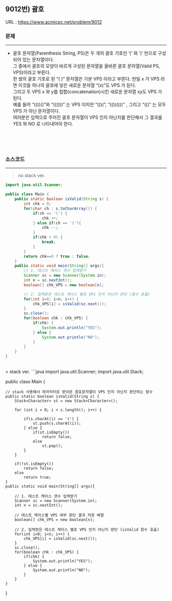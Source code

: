 

## 9012번) 괄호
URL : <https://www.acmicpc.net/problem/9012>

### 문제
* * *
* 괄호 문자열(Parenthesis String, PS)은 두 개의 괄호 기호인 ‘(’ 와 ‘)’ 만으로 구성되어 있는 문자열이다.<br/> 
그 중에서 괄호의 모양이 바르게 구성된 문자열을 올바른 괄호 문자열(Valid PS, VPS)이라고 부른다.<br/> 
한 쌍의 괄호 기호로 된 “( )” 문자열은 기본 VPS 이라고 부른다. 만일 x 가 VPS 라면 이것을 하나의 괄호에 넣은 새로운 문자열 “(x)”도 VPS 가 된다.<br/>
그리고 두 VPS x 와 y를 접합(concatenation)시킨 새로운 문자열 xy도 VPS 가 된다.<br/>
예를 들어 “(())()”와 “((()))” 는 VPS 이지만 “(()(”, “(())()))” , 그리고 “(()” 는 모두 VPS 가 아닌 문자열이다.<br/>
여러분은 입력으로 주어진 괄호 문자열이 VPS 인지 아닌지를 판단해서 그 결과를 YES 와 NO 로 나타내어야 한다.

<br/><br/><br/>

### 소스코드
* * *

> no stack ver.

```java     
import java.util.Scanner;

public class Main {
	public static boolean isValid(String s) {
		int chk = 0;
		for(char ch : s.toCharArray()) {
			if(ch == '(') {
				chk ++;
			} else if(ch == ')'){
				chk --;
			}
			if(chk < 0) {
				break;
			}
		}
		return chk==0 ? true : false;
	}
	public static void main(String[] args){
		// 1. 테스트 케이스 갯수 입력받기
		Scanner sc = new Scanner(System.in);
		int n = sc.nextInt();
		boolean[] chk_VPS = new boolean[n];

		// 2. 입력받은 테스트 케이스 별로 VPS 인지 아닌지 판단 (함수 호출)
		for(int i=0; i<n; i++) {
			chk_VPS[i] = isValid(sc.next());
		}
		sc.close();
		for(boolean chk : chk_VPS) {
			if(chk) {
				System.out.println("YES");
			} else {
				System.out.println("NO");
			}
		}
	}
}
```

</br>
> stack ver.
```java
import java.util.Scanner;
import java.util.Stack;

public class Main {

	// stack 사용해서 파라미터로 받아온 괄호문자열이 VPS 인지 아닌지 판단하는 함수
	public static boolean isValid(String s) {
		Stack<Character> st = new Stack<Character>();
		
		for (int i = 0; i < s.length(); i++) {
			
			if(s.charAt(i) == '(') {
				st.push(s.charAt(i));
			} else {
				if(st.isEmpty()) 
					return false;
				else 
					st.pop();
			}
		}
		
		if(!st.isEmpty())
			return false;
		else
			return true;
	}
	public static void main(String[] args){
		
		// 1. 테스트 케이스 갯수 입력받기
		Scanner sc = new Scanner(System.in);
		int n = sc.nextInt();
		
		// 테스트 케이스별 VPS 여부 판단 결과 저장 배열
		boolean[] chk_VPS = new boolean[n];

		// 2. 입력받은 테스트 케이스 별로 VPS 인지 아닌지 판단 (isValid 함수 호출)
		for(int i=0; i<n; i++) {
			chk_VPS[i] = isValid(sc.next());
		}
		sc.close();
		for(boolean chk : chk_VPS) {
			if(chk) {
				System.out.println("YES");
			} else {
				System.out.println("NO");
			}
		}
	}
}
```
